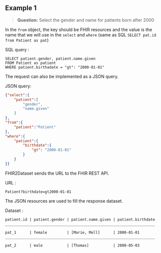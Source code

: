 ## Example 1

> **Question:** Select the gender and name for patients born after 2000

In the `from` object, the key should be FHIR resources and the value is the name that we will use in the `select` and `where` (same as SQL `SELECT pat.id from Patient as pat`)

SQL query : 
```
SELECT patient.gender, patient.name.given
FROM Patient as patient
WHERE patient.birthadate = "gt": "2000-01-01"
```
The request can also be implemented as a JSON query. 

JSON query:

```json
{"select":{
    "patient":[
        "gender",
        "name.given"
    ]
},
"from":{
    "patient":"Patient"
},
"where":{
    "patient":{
        "birthdate":{
            "gt": "2000-01-01"
        }
    }
}}
```

FHIR2Dataset sends the URL to the FHIR REST API.

URL :
```
Patient?birthdate=gt2000-01-01
```

The JSON resources are used to fill the response dataset.

Dataset :

```
patient.id | patient.gender | patient.name.given | patient.birthdate
____________________________________________________________________

pat_1      | female         | [Marie, Mell]      | 2000-01-01
____________________________________________________________________

pat_2      | male           | [Thomas]           | 2000-05-03

```